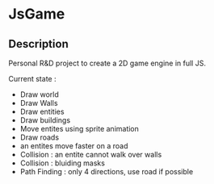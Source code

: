 # JsGame

## Description
Personal R&D project to create a 2D game engine in full JS.

Current state :
- Draw world
- Draw Walls
- Draw entities
- Draw buildings
- Move entites using sprite animation
- Draw roads
- an entites move faster on a road
- Collision : an entite cannot walk over walls
- Collision : bluiding masks
- Path Finding : only 4 directions, use road if possible
